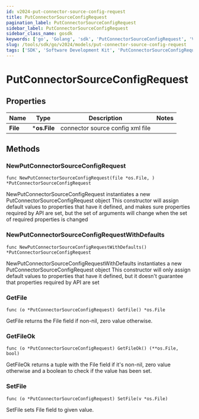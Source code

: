 ```yaml
---
id: v2024-put-connector-source-config-request
title: PutConnectorSourceConfigRequest
pagination_label: PutConnectorSourceConfigRequest
sidebar_label: PutConnectorSourceConfigRequest
sidebar_class_name: gosdk
keywords: ['go', 'Golang', 'sdk', 'PutConnectorSourceConfigRequest', 'V2024PutConnectorSourceConfigRequest'] 
slug: /tools/sdk/go/v2024/models/put-connector-source-config-request
tags: ['SDK', 'Software Development Kit', 'PutConnectorSourceConfigRequest', 'V2024PutConnectorSourceConfigRequest']
---
```


# PutConnectorSourceConfigRequest

## Properties

Name | Type | Description | Notes
------------ | ------------- | ------------- | -------------
**File** | ***os.File** | connector source config xml file | 

## Methods

### NewPutConnectorSourceConfigRequest

`func NewPutConnectorSourceConfigRequest(file *os.File, ) *PutConnectorSourceConfigRequest`

NewPutConnectorSourceConfigRequest instantiates a new PutConnectorSourceConfigRequest object
This constructor will assign default values to properties that have it defined,
and makes sure properties required by API are set, but the set of arguments
will change when the set of required properties is changed

### NewPutConnectorSourceConfigRequestWithDefaults

`func NewPutConnectorSourceConfigRequestWithDefaults() *PutConnectorSourceConfigRequest`

NewPutConnectorSourceConfigRequestWithDefaults instantiates a new PutConnectorSourceConfigRequest object
This constructor will only assign default values to properties that have it defined,
but it doesn't guarantee that properties required by API are set

### GetFile

`func (o *PutConnectorSourceConfigRequest) GetFile() *os.File`

GetFile returns the File field if non-nil, zero value otherwise.

### GetFileOk

`func (o *PutConnectorSourceConfigRequest) GetFileOk() (**os.File, bool)`

GetFileOk returns a tuple with the File field if it's non-nil, zero value otherwise
and a boolean to check if the value has been set.

### SetFile

`func (o *PutConnectorSourceConfigRequest) SetFile(v *os.File)`

SetFile sets File field to given value.



